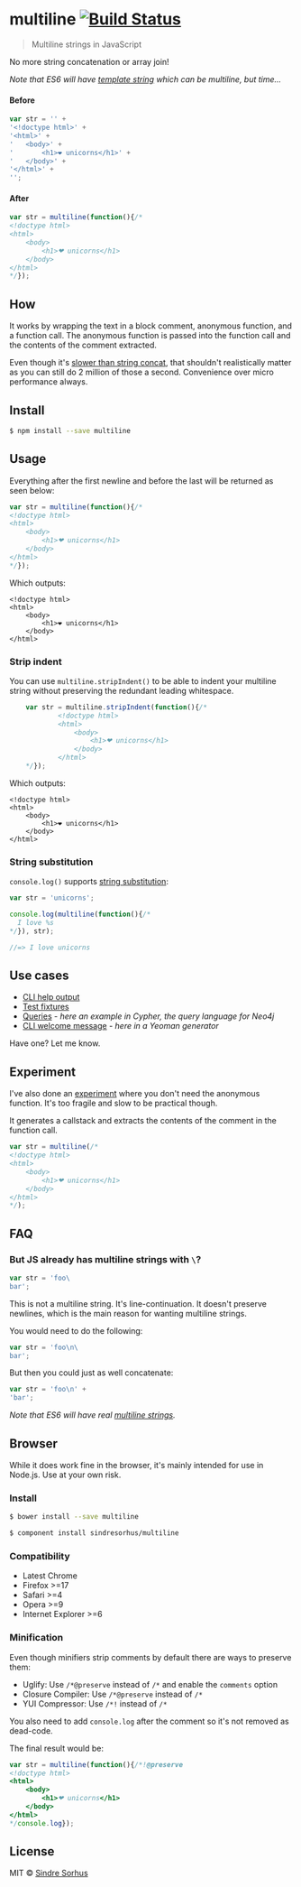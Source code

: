 # multiline [![Build Status](https://travis-ci.org/sindresorhus/multiline.svg?branch=master)](https://travis-ci.org/sindresorhus/multiline)

> Multiline strings in JavaScript

No more string concatenation or array join!

*Note that ES6 will have [template string](http://www.2ality.com/2011/09/quasi-literals.html) which can be multiline, but time...*

#### Before

```js
var str = '' +
'<!doctype html>' +
'<html>' +
'	<body>' +
'		<h1>❤ unicorns</h1>' +
'	</body>' +
'</html>' +
'';
```

#### After

```js
var str = multiline(function(){/*
<!doctype html>
<html>
	<body>
		<h1>❤ unicorns</h1>
	</body>
</html>
*/});
```


## How

It works by wrapping the text in a block comment, anonymous function, and a function call. The anonymous function is passed into the function call and the contents of the comment extracted.

Even though it's [slower than string concat](http://jsperf.com/multiline), that shouldn't realistically matter as you can still do 2 million of those a second. Convenience over micro performance always.


## Install

```bash
$ npm install --save multiline
```


## Usage

Everything after the first newline and before the last will be returned as seen below:

```js
var str = multiline(function(){/*
<!doctype html>
<html>
	<body>
		<h1>❤ unicorns</h1>
	</body>
</html>
*/});
```

Which outputs:

```
<!doctype html>
<html>
	<body>
		<h1>❤ unicorns</h1>
	</body>
</html>
```

### Strip indent

You can use `multiline.stripIndent()` to be able to indent your multiline string without preserving the redundant leading whitespace.

```js
	var str = multiline.stripIndent(function(){/*
			<!doctype html>
			<html>
				<body>
					<h1>❤ unicorns</h1>
				</body>
			</html>
	*/});
```

Which outputs:

```
<!doctype html>
<html>
	<body>
		<h1>❤ unicorns</h1>
	</body>
</html>
```


### String substitution

`console.log()` supports [string substitution](http://nodejs.org/docs/latest/api/console.html#console_console_log_data):

```js
var str = 'unicorns';

console.log(multiline(function(){/*
  I love %s
*/}), str);

//=> I love unicorns
```


## Use cases

- [CLI help output](https://github.com/sindresorhus/pageres/blob/cb85922dec2b962c7b45484023c9ba43a9abf6bd/cli.js#L14-L33)
- [Test fixtures](https://twitter.com/TooTallNate/status/465392558000984064)
- [Queries](https://github.com/freethejazz/twitter-to-neo4j/blob/a41b6c2e8480d4b9943640a8aa4b6976f07083bf/cypher/queries.js#L15-L22) - *here an example in Cypher, the query language for Neo4j*
- [CLI welcome message](https://github.com/yeoman/generator-jquery/blob/4b532843663e4b5ce7d433d351e0a78dcf2b1e20/app/index.js#L28-L40) - *here in a Yeoman generator*

Have one? Let me know.


## Experiment

I've also done an [experiment](experiment.js) where you don't need the anonymous function. It's too fragile and slow to be practical though.

It generates a callstack and extracts the contents of the comment in the function call.

```js
var str = multiline(/*
<!doctype html>
<html>
	<body>
		<h1>❤ unicorns</h1>
	</body>
</html>
*/);
```


## FAQ

### But JS already has multiline strings with `\`?

```js
var str = 'foo\
bar';
```

This is not a multiline string. It's line-continuation. It doesn't preserve newlines, which is the main reason for wanting multiline strings.

You would need to do the following:

```js
var str = 'foo\n\
bar';
```

But then you could just as well concatenate:

```js
var str = 'foo\n' +
'bar';
```

*Note that ES6 will have real [multiline strings](https://github.com/lukehoban/es6features#template-strings).*


## Browser

While it does work fine in the browser, it's mainly intended for use in Node.js. Use at your own risk.

### Install

```sh
$ bower install --save multiline
```

```sh
$ component install sindresorhus/multiline
```

### Compatibility

- Latest Chrome
- Firefox >=17
- Safari >=4
- Opera >=9
- Internet Explorer >=6

### Minification

Even though minifiers strip comments by default there are ways to preserve them:

- Uglify: Use `/*@preserve` instead of `/*` and enable the `comments` option
- Closure Compiler: Use `/*@preserve` instead of `/*`
- YUI Compressor: Use `/*!` instead of `/*`

You also need to add `console.log` after the comment so it's not removed as dead-code.

The final result would be:

```js
var str = multiline(function(){/*!@preserve
<!doctype html>
<html>
	<body>
		<h1>❤ unicorns</h1>
	</body>
</html>
*/console.log});
```


## License

MIT © [Sindre Sorhus](http://sindresorhus.com)
